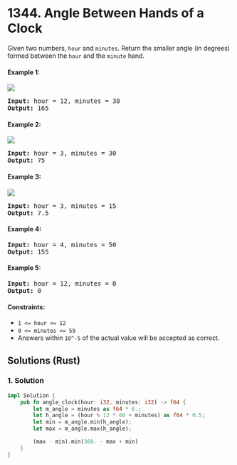 # 1344. Angle Between Hands of a Clock
Given two numbers, ```hour``` and ```minutes```. Return the smaller angle (in degrees) formed between the ```hour``` and the ```minute``` hand.

#### Example 1:
![](https://assets.leetcode.com/uploads/2019/12/26/sample_1_1673.png)
<pre>
<strong>Input:</strong> hour = 12, minutes = 30
<strong>Output:</strong> 165
</pre>

#### Example 2:
![](https://assets.leetcode.com/uploads/2019/12/26/sample_2_1673.png)
<pre>
<strong>Input:</strong> hour = 3, minutes = 30
<strong>Output:</strong> 75
</pre>

#### Example 3:
![](https://assets.leetcode.com/uploads/2019/12/26/sample_3_1673.png)
<pre>
<strong>Input:</strong> hour = 3, minutes = 15
<strong>Output:</strong> 7.5
</pre>

#### Example 4:
<pre>
<strong>Input:</strong> hour = 4, minutes = 50
<strong>Output:</strong> 155
</pre>

#### Example 5:
<pre>
<strong>Input:</strong> hour = 12, minutes = 0
<strong>Output:</strong> 0
</pre>

#### Constraints:
* ```1 <= hour <= 12```
* ```0 <= minutes <= 59```
* Answers within ```10^-5``` of the actual value will be accepted as correct.

## Solutions (Rust)

### 1. Solution
```Rust
impl Solution {
    pub fn angle_clock(hour: i32, minutes: i32) -> f64 {
        let m_angle = minutes as f64 * 6.;
        let h_angle = (hour % 12 * 60 + minutes) as f64 * 0.5;
        let min = m_angle.min(h_angle);
        let max = m_angle.max(h_angle);

        (max - min).min(360. - max + min)
    }
}
```
